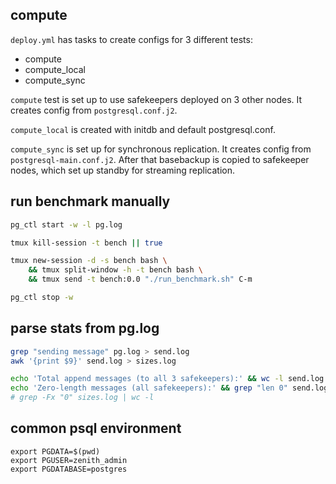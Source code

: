 ## compute

`deploy.yml` has tasks to create configs for 3 different tests:
- compute
- compute_local
- compute_sync

`compute` test is set up to use safekeepers deployed on 3 other nodes. It creates config from `postgresql.conf.j2`.

`compute_local` is created with initdb and default postgresql.conf.

`compute_sync` is set up for synchronous replication. It creates config from `postgresql-main.conf.j2`. After that basebackup is copied to safekeeper nodes, which set up standby for streaming replication.

## run benchmark manually

```bash
pg_ctl start -w -l pg.log

tmux kill-session -t bench || true

tmux new-session -d -s bench bash \
    && tmux split-window -h -t bench bash \
    && tmux send -t bench:0.0 "./run_benchmark.sh" C-m

pg_ctl stop -w
```

## parse stats from pg.log

```bash
grep "sending message" pg.log > send.log
awk '{print $9}' send.log > sizes.log

echo 'Total append messages (to all 3 safekeepers):' && wc -l send.log
echo 'Zero-length messages (all safekeepers):' && grep "len 0" send.log | wc -l
# grep -Fx "0" sizes.log | wc -l
```

## common psql environment

```
export PGDATA=$(pwd)
export PGUSER=zenith_admin
export PGDATABASE=postgres
```
